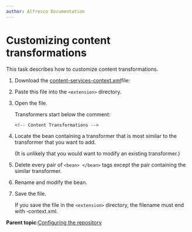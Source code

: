 ```yaml
---
author: Alfresco Documentation
---
```


# Customizing content transformations

This task describes how to customize content transformations.

1.  Download the [content-services-context.xml](http://dev.alfresco.com/resource/AlfrescoOne/5.0/configuration/alfresco/content-services-context.xml)file:

2.  Paste this file into the `<extension>` directory.

3.  Open the file.

    Transformers start below the comment:

    ```
    <!-- Content Transformations -->
    ```

4.  Locate the bean containing a transformer that is most similar to the transformer that you want to add.

    \(It is unlikely that you would want to modify an existing transformer.\)

5.  Delete every pair of `<bean> </bean>` tags except the pair containing the similar transformer.

6.  Rename and modify the bean.

7.  Save the file.

    If you save the file in the `<extension>` directory, the filename must end with ‑context.xml.


**Parent topic:**[Configuring the repository](../concepts/intro-core.md)

